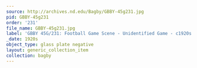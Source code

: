 ```yaml
---
source: http://archives.nd.edu/Bagby/GBBY-45g231.jpg
pid: GBBY-45g231
order: '231'
file_name: GBBY-45g231.jpg
label: 'GBBY 45G/231: Football Game Scene - Unidentified Game - c1920s'
_date: 1920s
object_type: glass plate negative
layout: generic_collection_item
collection: bagby
---
```

